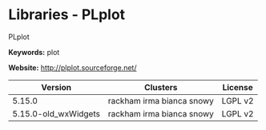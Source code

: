 # Libraries - PLplot

PLplot

**Keywords:** plot

**Website:** <http://plplot.sourceforge.net/>

| Version | Clusters | License |
| ------- | -------- | ------- |
| 5.15.0 | rackham irma bianca snowy | LGPL v2 |
| 5.15.0-old_wxWidgets | rackham irma bianca snowy | LGPL v2 |
